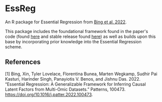 # EssReg
An R package for Essential Regression from [Bing et al. 2022](#1).

This package includes the foundational framework found in the paper's code (found [here](https://github.com/jishnu-lab/ER) and stable release found [here](https://zenodo.org/record/6178063#.YkMbXi-B1Ac)) as well
as builds upon this base by incorporating prior knowledge into the Essential Regression scheme. 


## References
<a id="1">[1]</a> 
Bing, Xin, Tyler Lovelace, Florentina Bunea, Marten Wegkamp, Sudhir Pai Kasturi, Harinder Singh, Panayiotis V. Benos, and Jishnu Das. 2022. 
“Essential Regression: A Generalizable Framework for Inferring Causal Latent Factors from Multi-Omic Datasets.” 
Patterns, 100473. https://doi.org/10.1016/j.patter.2022.100473.
